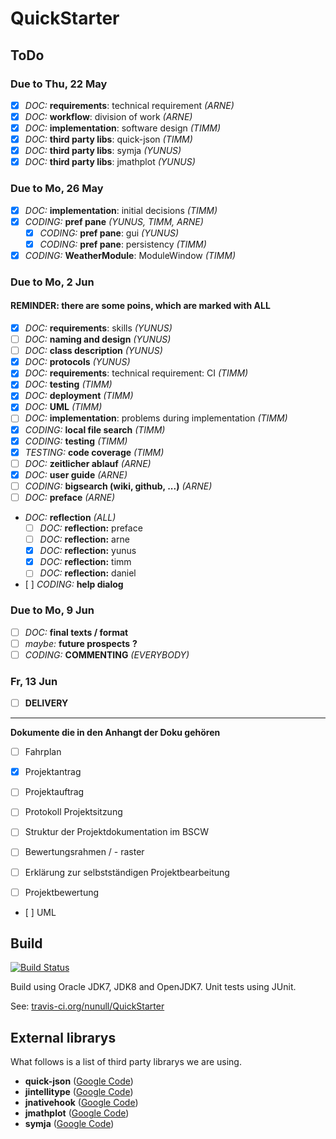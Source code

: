 QuickStarter
============

ToDo
----

### Due to Thu, 22 May

* [x] *DOC:* **requirements**: technical requirement *(ARNE)*
* [x] *DOC:* **workflow**: division of work *(ARNE)*
* [x] *DOC:* **implementation**: software design *(TIMM)*
* [x] *DOC:* **third party libs**: quick-json *(TIMM)*
* [x] *DOC:* **third party libs**: symja *(YUNUS)*
* [x] *DOC:* **third party libs**: jmathplot *(YUNUS)*

### Due to Mo, 26 May

* [x] *DOC:* **implementation**: initial decisions *(TIMM)*
* [x] *CODING:* **pref pane** *(YUNUS, TIMM, ARNE)*
  * [x] *CODING:* **pref pane**: gui *(YUNUS)*
  * [x] *CODING:* **pref pane**: persistency *(TIMM)*
* [x] *CODING:* **WeatherModule**: ModuleWindow *(TIMM)*

### Due to Mo, 2 Jun

#### REMINDER: there are some poins, which are marked with ALL

* [x] *DOC:* **requirements**: skills *(YUNUS)*
* [ ] *DOC:* **naming and design** *(YUNUS)*
* [ ] *DOC:* **class description** *(YUNUS)*
* [x] *DOC:* **protocols** *(YUNUS)*
* [x] *DOC:* **requirements**: technical requirement: CI *(TIMM)*
* [x] *DOC:* **testing** *(TIMM)*
* [x] *DOC:* **deployment** *(TIMM)*
* [x] *DOC:* **UML** *(TIMM)*
* [ ] *DOC:* **implementation**: problems during implementation *(TIMM)*
* [x] *CODING:* **local file search** *(TIMM)*
* [x] *CODING:* **testing** *(TIMM)*
* [x] *TESTING:* **code coverage** *(TIMM)*
* [ ] *DOC:* **zeitlicher ablauf** *(ARNE)*
* [x] *DOC:* **user guide** *(ARNE)*
* [ ] *CODING:* **bigsearch (wiki, github, ...)** *(ARNE)*
* [ ] *DOC:* **preface** *(ARNE)*
* *DOC:* **reflection** *(ALL)*
  * [ ] *DOC:* **reflection:** preface
  * [ ] *DOC:* **reflection:** arne
  * [x] *DOC:* **reflection:** yunus
  * [x] *DOC:* **reflection:** timm
  * [ ] *DOC:* **reflection:** daniel
* [ ] *CODING:* **help dialog**

### Due to Mo, 9 Jun

* [ ] *DOC:* **final texts / format**
* [ ]  *maybe:* **future prospects** **?**
* [ ] *CODING:* **COMMENTING** *(EVERYBODY)*

### Fr, 13 Jun

* [ ] **DELIVERY**

-----
**Dokumente die in den Anhangt der Doku gehören**

* [ ] Fahrplan

* [x] Projektantrag

* [ ] Projektauftrag

* [ ] Protokoll Projektsitzung

* [ ] Struktur der Projektdokumentation im BSCW

* [ ] Bewertungsrahmen / - raster

* [ ] Erklärung zur selbstständigen Projektbearbeitung

* [ ] Projektbewertung
* [ ] UML


Build
-----

[![Build Status](https://travis-ci.org/nunull/QuickStarter.svg?branch=master)](https://travis-ci.org/nunull/QuickStarter)

Build using Oracle JDK7, JDK8 and OpenJDK7. Unit tests using JUnit.

See: [travis-ci.org/nunull/QuickStarter](https://travis-ci.org/nunull/QuickStarter)

External librarys
-----------------

What follows is a list of third party librarys we are using.

* **quick-json** ([Google Code](https://code.google.com/p/quick-json/))
* **jintellitype** ([Google Code](https://code.google.com/p/jintellitype/))
* **jnativehook** ([Google Code](https://code.google.com/p/jnativehook/))
* **jmathplot** ([Google Code](https://code.google.com/p/jmathplot/))
* **symja** ([Google Code](https://code.google.com/p/symja/))
